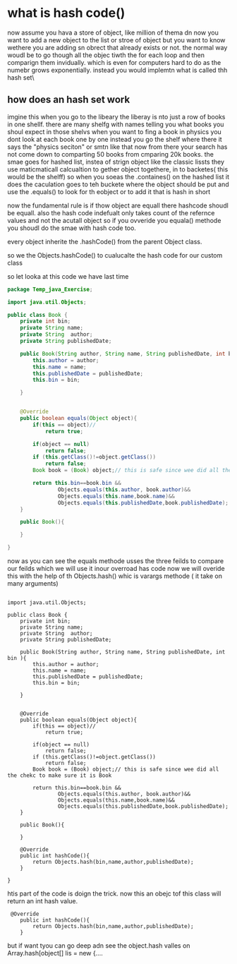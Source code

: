 # what is hash code()
now assume you hava a store of object, like million of thema dn now you want to add a new object to the list or stroe of object but you want to know wethere you are adding sn obrect
that already exists or not. the normal way woudl be to go though all the objec tiwth the for each loop and then comparign them invidually. which is even for computers hard to do
as the numebr grows exponentially. instead you would implemtn what is called thh hash set\
## how does an hash set work

imgine this when you go to the libeary the liberay is nto just a row of books in one shellf. there are many shelfg with names telling you what books you shoul expect in those shelvs
when you want to fing a book in physics you dont look at each book one by one instead you go the shelf where there it says the "physics seciton" or smtn like that now from there
your search has not come down to comparting 50 books from cmparing 20k books. the smae goes for hashed list, instea of strign object like the classic lissts they use maticmaticall
calcualtion to gether object togethere, in to backetes( this would be the shelff) so when you soeas the .containes() on the hashed list it does the caculation goes to teh buckete
where the object should be put and use the .equals() to look for th eobject or to add it that is hash in short

now the fundamental rule is if thow object are equall there hashcode shoudl be equall. also the hash code indefualt only takes count of the refernce values and not the acutall object
so if you ovveride you equala() methode you shoudl do the smae with hash code too.

every object inherite the .hashCode() from the parent Object class.

so we the Objects.hashCode() to cualucalte the hash code for our custom class 

so let looka at this code we have last time
```java
package Temp_java_Exercise;

import java.util.Objects;

public class Book {
    private int bin;
    private String name;
    private String  author;
    private String publishedDate;

    public Book(String author, String name, String publishedDate, int bin ){
        this.author = author;
        this.name = name;
        this.publishedDate = publishedDate;
        this.bin = bin;

    }


    @Override
    public boolean equals(Object object){
        if(this == object)//
            return true;

        if(object == null)
            return false;
        if (this.getClass()!=object.getClass())
            return false;
        Book book = (Book) object;// this is safe since wee did all the chekc to make sure it is Book

        return this.bin==book.bin &&
                Objects.equals(this.author, book.author)&&
                Objects.equals(this.name,book.name)&&
                Objects.equals(this.publishedDate,book.publishedDate);
    }

    public Book(){

    }

}

```
now as you can see the equals methode usses the three feilds to compare our feilds which we will use it inour overroad has code now we will overide this with
the help of th Objects.hash() whic is varargs methode ( it take on many arguments)

```package Temp_java_Exercise;

import java.util.Objects;

public class Book {
    private int bin;
    private String name;
    private String  author;
    private String publishedDate;

    public Book(String author, String name, String publishedDate, int bin ){
        this.author = author;
        this.name = name;
        this.publishedDate = publishedDate;
        this.bin = bin;

    }


    @Override
    public boolean equals(Object object){
        if(this == object)//
            return true;

        if(object == null)
            return false;
        if (this.getClass()!=object.getClass())
            return false;
        Book book = (Book) object;// this is safe since wee did all the chekc to make sure it is Book

        return this.bin==book.bin &&
                Objects.equals(this.author, book.author)&&
                Objects.equals(this.name,book.name)&&
                Objects.equals(this.publishedDate,book.publishedDate);
    }

    public Book(){

    }

    @Override
    public int hashCode(){
        return Objects.hash(bin,name,author,publishedDate);
    }

}
```
htis part of the code is doign the trick. now this an obejc tof this class will return an int hash value.

```
 @Override
    public int hashCode(){
        return Objects.hash(bin,name,author,publishedDate);
    }
```
but if want tyou can go deep adn see  the object.hash valles on Array.hash[object[] lis = new {....




